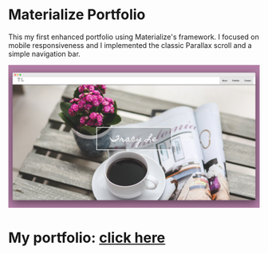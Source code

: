 # Materialize Portfolio

This my first enhanced portfolio using Materialize's framework. I focused on mobile responsiveness and I implemented the classic Parallax scroll and a simple navigation bar. 

![Enhanced](assets/images/enhanced.png)


# My portfolio: [click here](https://tracynle.github.io/tracy-portfolio/)